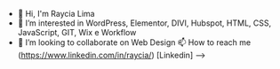 - 👋 Hi, I'm Raycia Lima
- 👀 I’m interested in WordPress, Elementor, DIVI, Hubspot, HTML, CSS, JavaScript, GIT, Wix e Workflow
- 💞️ I’m looking to collaborate on Web Design
📫 How to reach me (https://www.linkedin.com/in/raycia/) [Linkedin]
-->
